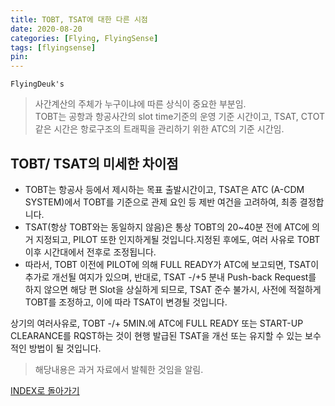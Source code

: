 ```yaml
---
title: TOBT, TSAT에 대한 다른 시점
date: 2020-08-20
categories: [Flying, FlyingSense]
tags: [flyingsense]
pin:
---
```


`FlyingDeuk's`
> 사간계산의 주체가 누구이냐에 따른 상식이 중요한 부분임.<br>
> TOBT는 공항과 항공사간의 slot time기준의 운영 기준 시간이고, TSAT, CTOT같은 시간은 항로구조의 트래픽을 관리하기 위한 ATC의 기준 시간임.


## TOBT/ TSAT의 미세한 차이점
- TOBT는 항공사 등에서 제시하는 목표 출발시간이고, TSAT은 ATC (A-CDM SYSTEM)에서 TOBT를 기준으로 관제 요인 등 제반 여건을 고려하여, 최종 결정합니다.
- TSAT(항상 TOBT와는 동일하지 않음)은 통상 TOBT의 20~40분 전에 ATC에 의거 지정되고, PILOT 또한 인지하게될 것입니다.지정된 후에도, 여러 사유로 TOBT 이후 시간대에서 전후로 조정됩니다.
- 따라서, TOBT 이전에 PILOT에 의해 FULL READY가 ATC에 보고되면, TSAT이 추가로 개선될 여지가 있으며, 반대로, TSAT -/+5 분내 Push-back Request를 하지 않으면 해당 편 Slot을 상실하게 되므로, TSAT 준수 불가시, 사전에 적절하게 TOBT를 조정하고, 이에 따라 TSAT이 변경될 것입니다.


상기의 여러사유로, TOBT -/+ 5MIN.에 ATC에 FULL READY 또는 START-UP CLEARANCE를 RQST하는 것이 현행 발급된 TSAT을 개선 또는 유지할 수 있는 보수적인 방법이 될 것입니다.

> 해당내용은 과거 자료에서 발췌한 것임을 알림.

[INDEX로 돌아가기](/categories/flyingsense/)
